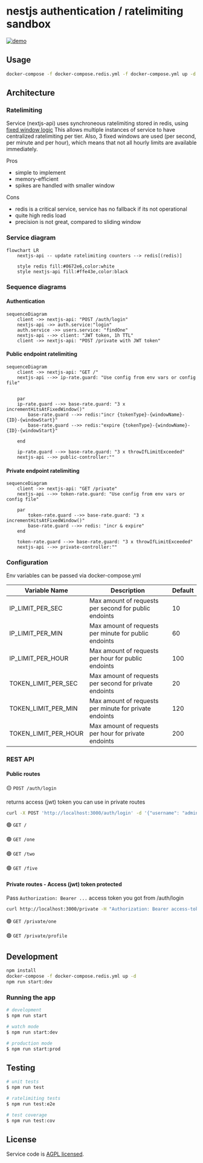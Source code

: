 # nestjs authentication / ratelimiting sandbox

[![demo](https://img.youtube.com/vi/UY5tYPs6bmg/maxresdefault.jpg)](https://www.youtube.com/watch?v=3efkQ7wpRtE)

## Usage
```bash
docker-compose -f docker-compose.redis.yml -f docker-compose.yml up -d && open "http://localhost:3000"
```

## Architecture

### Ratelimiting
Service (nextjs-api) uses synchroneous ratelimiting stored in redis, using [fixed window logic](https://developer.redis.com/develop/java/spring/rate-limiting/fixed-window/)
This allows multiple instances of service to have centralized ratelimiting per tier.
Also, 3 fixed windows are used (per second, per minute and per hour), which means that not all hourly limits are available immediately.

Pros
- simple to implement
- memory-efficient
- spikes are handled with smaller window 

Cons
- redis is a critical service, service has no fallback if its not operational
- quite high redis load
- precision is not great, compared to sliding window

### Service diagram

```mermaid
flowchart LR
    nextjs-api -- update ratelimiting counters --> redis[(redis)]

    style redis fill:#0672e6,color:white
    style nextjs-api fill:#ffe43e,color:black
```
### Sequence diagrams
#### Authentication

```mermaid
sequenceDiagram
    client ->> nextjs-api: "POST /auth/login"
    nextjs-api ->> auth.service:"login"
    auth.service ->> users.service: "findOne"
    nextjs-api -->> client: "JWT token, 1h TTL"
    client ->> nextjs-api: "POST /private with JWT token"    
```
#### Public endpoint ratelimiting

```mermaid
sequenceDiagram
    client ->> nextjs-api: "GET /"
    nextjs-api -->> ip-rate.guard: "Use config from env vars or config file"
    
    
    par
    ip-rate.guard -->> base-rate.guard: "3 x incrementHitsAtFixedWindow()"
        base-rate.guard -->> redis:"incr {tokenType}-{windowName}-{ID}-{windowStart}"  
        base-rate.guard -->> redis:"expire {tokenType}-{windowName}-{ID}-{windowStart}"  
    
    end
    
    ip-rate.guard -->> base-rate.guard: "3 x throwIfLimitExceeded"
    nextjs-api -->> public-controller:""
```


#### Private endpoint ratelimiting

```mermaid
sequenceDiagram
    client ->> nextjs-api: "GET /private"
    nextjs-api -->> token-rate.guard: "Use config from env vars or config file"
    
    par
        token-rate.guard -->> base-rate.guard: "3 x incrementHitsAtFixedWindow()"
        base-rate.guard -->> redis: "incr & expire"
    end
    
    token-rate.guard -->> base-rate.guard: "3 x throwIfLimitExceeded"
    nextjs-api -->> private-controller:""
```

### Configuration
Env variables can be passed via docker-compose.yml

| Variable Name         | Description                                            | Default |
| --------------------- |--------------------------------------------------------|---------|
| IP_LIMIT_PER_SEC               | Max amount of requests per second for public endoints  | 10      |
| IP_LIMIT_PER_MIN           | Max amount of requests per minute for public endoints  | 60      |
| IP_LIMIT_PER_HOUR           | Max amount of requests per hour for public endoints    | 100     |
| TOKEN_LIMIT_PER_SEC           | Max amount of requests per second for private endoints | 20      |
| TOKEN_LIMIT_PER_MIN           | Max amount of requests per minute for private endoints  | 120     |
| TOKEN_LIMIT_PER_HOUR           | Max amount of requests per hour for private endoints    | 200     |

### REST API
#### Public routes
🟡 `POST /auth/login`

returns access (jwt) token you can use in private routes
```bash
curl -X POST 'http://localhost:3000/auth/login' -d '{"username": "admin", "password": "pass"}' -H "Content-Type: application/json"
```

🟢 `GET /`

🟢 `GET /one`

🟢 `GET /two`

🟢 `GET /five`

#### Private routes - Access (jwt) token protected
Pass `Authorization: Bearer ...` access token you got from /auth/login
```bash
curl http://localhost:3000/private -H "Authorization: Bearer access-token"
```

🟢 `GET /private/one`

🟢 `GET /private/profile`

## Development

```bash
npm install
docker-compose -f docker-compose.redis.yml up -d
npm run start:dev
```

### Running the app

```bash
# development
$ npm run start

# watch mode
$ npm run start:dev

# production mode
$ npm run start:prod
```

## Testing

```bash
# unit tests
$ npm run test

# ratelimiting tests
$ npm run test:e2e

# test coverage
$ npm run test:cov
```

## License

Service code is [AGPL licensed](LICENSE).
